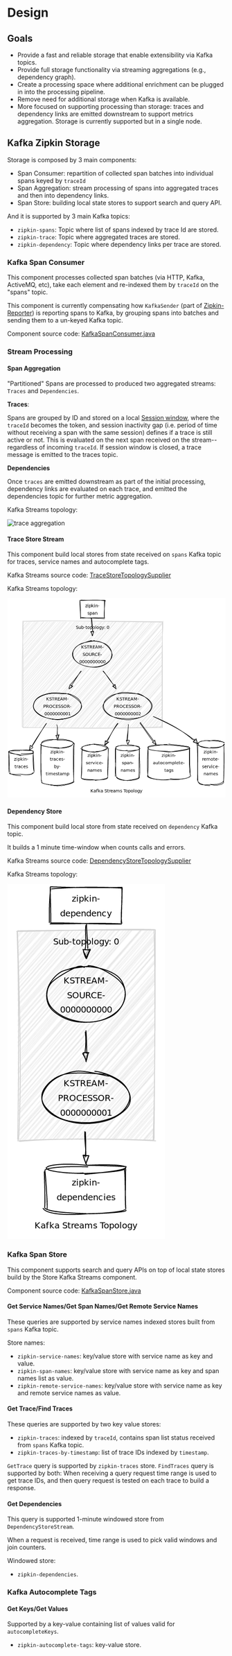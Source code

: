 # Design

## Goals

* Provide a fast and reliable storage that enable extensibility via Kafka topics.
* Provide full storage functionality via streaming aggregations (e.g., dependency graph).
* Create a processing space where additional enrichment can be plugged in into the processing 
pipeline.
* Remove need for additional storage when Kafka is available.
* More focused on supporting processing than storage: traces and dependency links are emitted 
downstream to support metrics aggregation. Storage is currently supported but in a single node.

## Kafka Zipkin Storage

Storage is composed by 3 main components: 

- Span Consumer: repartition of collected span batches into individual spans keyed by `traceId`
- Span Aggregation: stream processing of spans into aggregated traces and then into dependency links.
- Span Store: building local state stores to support search and query API.

And it is supported by 3 main Kafka topics:

- `zipkin-spans`: Topic where list of spans indexed by trace Id are stored.
- `zipkin-trace`: Topic where aggregated traces are stored.
- `zipkin-dependency`: Topic where dependency links per trace are stored. 

### Kafka Span Consumer

This component processes collected span batches (via HTTP, Kafka, ActiveMQ, etc), 
take each element and re-indexed them by `traceId` on the "spans" topic.

This component is currently compensating how `KafkaSender` (part of [Zipkin-Reporter](https://github.com/openzipkin/zipkin-reporter-java))
is reporting spans to Kafka, by grouping spans into batches and sending them to a un-keyed
Kafka topic.

Component source code: [KafkaSpanConsumer.java](storage/src/main/java/zipkin2/storage/kafka/KafkaSpanConsumer.java)

### Stream Processing

#### Span Aggregation

"Partitioned" Spans are processed to produced two aggregated streams: `Traces` and `Dependencies`.

**Traces**: 

Spans are grouped by ID and stored on a local
[Session window](https://kafka.apache.org/23/javadoc/org/apache/kafka/streams/kstream/SessionWindows.html),
where the `traceId` becomes the token, and session inactivity gap 
(i.e. period of time without receiving a span with the same session) 
defines if a trace is still active or not. This is evaluated on the next span received on the stream--
regardless of incoming `traceId`. If session window is closed, a trace message is emitted to the 
traces topic.

**Dependencies**

Once `traces` are emitted downstream as part of the initial processing, dependency links are evaluated
on each trace, and emitted the dependencies topic for further metric aggregation.

Kafka Streams topology:

![trace aggregation](docs/trace-aggregation-topology.png)

#### Trace Store Stream

This component build local stores from state received on `spans` Kafka topic 
for traces, service names and autocomplete tags. 

Kafka Streams source code: [TraceStoreTopologySupplier](storage/src/main/java/zipkin2/storage/kafka/streams/TraceStoreTopologySupplier.java)

Kafka Streams topology:

![trace store](docs/trace-store-topology.png)

#### Dependency Store

This component build local store from state received on `dependency` Kafka topic.

It builds a 1 minute time-window when counts calls and errors.

Kafka Streams source code: [DependencyStoreTopologySupplier](storage/src/main/java/zipkin2/storage/kafka/streams/DependencyStoreTopologySupplier.java)

Kafka Streams topology:

![dependency store](docs/dependency-store-topology.png)

### Kafka Span Store

This component supports search and query APIs on top of local state stores build by the Store 
Kafka Streams component.

Component source code: [KafkaSpanStore.java](storage/src/main/java/zipkin2/storage/kafka/KafkaSpanStore.java)

#### Get Service Names/Get Span Names/Get Remote Service Names

These queries are supported by service names indexed stores built from `spans` Kafka topic.

Store names:

- `zipkin-service-names`: key/value store with service name as key and value.
- `zipkin-span-names`: key/value store with service name as key and span names list as value.
- `zipkin-remote-service-names`: key/value store with service name as key and remote service names as value.

#### Get Trace/Find Traces

These queries are supported by two key value stores: 

- `zipkin-traces`: indexed by `traceId`, contains span list status received from `spans` Kafka topic.
- `zipkin-traces-by-timestamp`: list of trace IDs indexed by `timestamp`.

`GetTrace` query is supported by `zipkin-traces` store.
`FindTraces` query is supported by both: When receiving a query request time range is used to get
trace IDs, and then query request is tested on each trace to build a response.

#### Get Dependencies

This query is supported 1-minute windowed store from `DependencyStoreStream`.

When a request is received, time range is used to pick valid windows and join counters.

Windowed store:

- `zipkin-dependencies`.

### Kafka Autocomplete Tags

#### Get Keys/Get Values

Supported by a key-value containing list of values valid for `autocompleteKeys`.

- `zipkin-autocomplete-tags`: key-value store.
